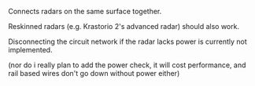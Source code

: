 Connects radars on the same surface together.

Reskinned radars (e.g. Krastorio 2's advanced radar) should also work.

Disconnecting the circuit network if the radar lacks power is currently not implemented.

(nor do i really plan to add the power check, it will cost performance, and rail based wires don't go down without power either)

